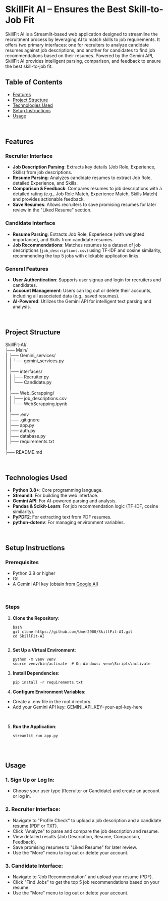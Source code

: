 # SkillFit AI – Ensures the Best Skill-to-Job Fit

SkillFit AI is a Streamlit-based web application designed to streamline the recruitment process by leveraging AI to match skills to job requirements. It offers two primary interfaces: one for recruiters to analyze candidate resumes against job descriptions, and another for candidates to find job recommendations based on their resumes. Powered by the Gemini API, SkillFit AI provides intelligent parsing, comparison, and feedback to ensure the best skill-to-job fit.
<br>

## Table of Contents
- [Features](#features)
- [Project Structure](#project-structure)
- [Technologies Used](#technologies-used)
- [Setup Instructions](#setup-instructions)
- [Usage](#usage)

<br>

## Features

### Recruiter Interface
- **Job Description Parsing**: Extracts key details (Job Role, Experience, Skills) from job descriptions.
- **Resume Parsing**: Analyzes candidate resumes to extract Job Role, detailed Experience, and Skills.
- **Comparison & Feedback**: Compares resumes to job descriptions with a detailed rating (e.g., Job Role Match, Experience Match, Skills Match) and provides actionable feedback.
- **Save Resumes**: Allows recruiters to save promising resumes for later review in the "Liked Resume" section.

### Candidate Interface
- **Resume Parsing**: Extracts Job Role, Experience (with weighted importance), and Skills from candidate resumes.
- **Job Recommendations**: Matches resumes to a dataset of job descriptions (`job_descriptions.csv`) using TF-IDF and cosine similarity, recommending the top 5 jobs with clickable application links.

### General Features
- **User Authentication**: Supports user signup and login for recruiters and candidates.
- **Account Management**: Users can log out or delete their accounts, including all associated data (e.g., saved resumes).
- **AI-Powered**: Utilizes the Gemini API for intelligent text parsing and analysis.

<br>

## Project Structure

SkillFit-AI/<br>
├── Main/<br>
│   ├── Gemini_services/<br>
│   │   └── gemini_services.py<br>
│   │<br>
│   ├── interfaces/  <br>
│   │   ├── Recruiter.py<br>
│   │   └── Candidate.py<br>
│   │<br>
│   ├── Web_Scrapping/  <br>
│   │   ├── job_descriptions.csv<br>
│   │   └── WebScrapping.ipynb<br>
│   │<br>
│   ├── .env  <br>
│   ├── .gitignore <br>
│   ├── app.py  <br>
│   ├── auth.py <br>
│   ├── database.py<br>
│   ├── requirements.txt <br>
│<br>
├── README.md <br>


<br>

## Technologies Used
- **Python 3.8+**: Core programming language.
- **Streamlit**: For building the web interface.
- **Gemini API**: For AI-powered parsing and analysis.
- **Pandas & Scikit-Learn**: For job recommendation logic (TF-IDF, cosine similarity).
- **PyPDF2**: For extracting text from PDF resumes.
- **python-dotenv**: For managing environment variables.

<br>

## Setup Instructions

### Prerequisites
- Python 3.8 or higher
- Git
- A Gemini API key (obtain from [Google AI](https://ai.google.dev/))

<br>

### Steps
1. **Clone the Repository**:
   ```
   bash
   git clone https://github.com/Umer2900/SkillFit-AI.git
   cd SkillFit-AI


2. **Set Up a Virtual Environment**:
   ```
   python -m venv venv
   source venv/bin/activate  # On Windows: venv\Scripts\activate

3. **Install Dependencies**:
   ```
   pip install -r requirements.txt

4. **Configure Environment Variables**:
* Create a .env file in the root directory.
* Add your Gemini API key:
GEMINI_API_KEY=your-api-key-here

<br>

5. **Run the Application**:
   ```
   streamlit run app.py


<br>

## Usage

### 1. Sign Up or Log In:
- Choose your user type (Recruiter or Candidate) and create an account or log in.

### 2. Recruiter Interface:
- Navigate to "Profile Check" to upload a job description and a candidate resume (PDF or TXT).
- Click "Analyze" to parse and compare the job description and resume.
- View detailed results (Job Description, Resume, Comparison, Feedback).
- Save promising resumes to "Liked Resume" for later review.
- Use the "More" menu to log out or delete your account.

### 3. Candidate Interface:
- Navigate to "Job Recommendation" and upload your resume (PDF).
- Click "Find Jobs" to get the top 5 job recommendations based on your resume.
- Use the "More" menu to log out or delete your account.
